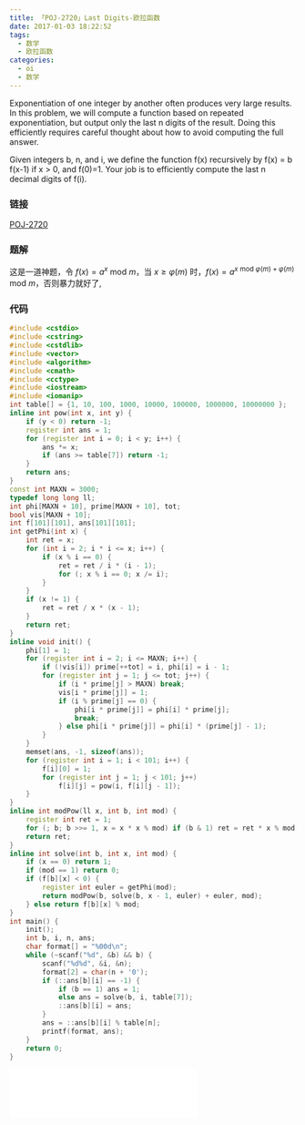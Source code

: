 ```yaml
---
title: 「POJ-2720」Last Digits-欧拉函数
date: 2017-01-03 18:22:52
tags:
  - 数学
  - 欧拉函数
categories:
  - oi
  - 数学
---
```

Exponentiation of one integer by another often produces very large results. In this problem, we will compute a function based on repeated exponentiation, but output only the last n digits of the result. Doing this efficiently requires careful thought about how to avoid computing the full answer.

Given integers b, n, and i, we define the function f(x) recursively by f(x) = b f(x-1) if x > 0, and f(0)=1. Your job is to efficiently compute the last n decimal digits of f(i).
<!-- more -->
### 链接
[POJ-2720](http://poj.org/problem?id=2720)
### 题解
这是一道神题，令 $f(x) = a^x$ mod $m$，当 $x \geq \varphi (m)$ 时，$f(x) = a^{x \text { mod } \varphi (m) + \varphi(m)} \text { mod } m$，否则暴力就好了,
### 代码
``` cpp
#include <cstdio>
#include <cstring>
#include <cstdlib>
#include <vector>
#include <algorithm>
#include <cmath>
#include <cctype>
#include <iostream>
#include <iomanip>
int table[] = {1, 10, 100, 1000, 10000, 100000, 1000000, 10000000 };
inline int pow(int x, int y) {
    if (y < 0) return -1;
    register int ans = 1;
    for (register int i = 0; i < y; i++) {
        ans *= x;
        if (ans >= table[7]) return -1;
    }
    return ans;
}
const int MAXN = 3000;
typedef long long ll;
int phi[MAXN + 10], prime[MAXN + 10], tot;
bool vis[MAXN + 10];
int f[101][101], ans[101][101];
int getPhi(int x) {
    int ret = x;
    for (int i = 2; i * i <= x; i++) {
        if (x % i == 0) {
            ret = ret / i * (i - 1);
            for (; x % i == 0; x /= i);
        }
    }
    if (x != 1) {
        ret = ret / x * (x - 1);
    }
    return ret;
}
inline void init() {
    phi[1] = 1;
    for (register int i = 2; i <= MAXN; i++) {
        if (!vis[i]) prime[++tot] = i, phi[i] = i - 1;
        for (register int j = 1; j <= tot; j++) {
            if (i * prime[j] > MAXN) break;
            vis[i * prime[j]] = 1;
            if (i % prime[j] == 0) {
                phi[i * prime[j]] = phi[i] * prime[j];
                break;
            } else phi[i * prime[j]] = phi[i] * (prime[j] - 1);
        }
    }
    memset(ans, -1, sizeof(ans));
    for (register int i = 1; i < 101; i++) {
        f[i][0] = 1;
        for (register int j = 1; j < 101; j++)
            f[i][j] = pow(i, f[i][j - 1]);
    }
}
inline int modPow(ll x, int b, int mod) {
    register int ret = 1;
    for (; b; b >>= 1, x = x * x % mod) if (b & 1) ret = ret * x % mod;
    return ret;
}
inline int solve(int b, int x, int mod) {
    if (x == 0) return 1;
    if (mod == 1) return 0;
    if (f[b][x] < 0) {
        register int euler = getPhi(mod);
        return modPow(b, solve(b, x - 1, euler) + euler, mod);
    } else return f[b][x] % mod;
}
int main() {
    init();
    int b, i, n, ans;
    char format[] = "%00d\n";
    while (~scanf("%d", &b) && b) {
        scanf("%d%d", &i, &n);
        format[2] = char(n + '0');
        if (::ans[b][i] == -1) {
            if (b == 1) ans = 1;
            else ans = solve(b, i, table[7]);
            ::ans[b][i] = ans;
        }
        ans = ::ans[b][i] % table[n];
        printf(format, ans);
    }
    return 0;
}
```
<iframe frameborder="no" border="0" marginwidth="0" marginheight="0" width=330 height=86 src="//music.163.com/outchain/player?type=2&id=28230943&auto=1&height=66"></iframe>
